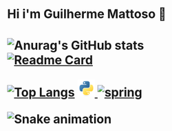 <h1>Hi i'm Guilherme Mattoso 👋<h1> 
  
![Anurag's GitHub stats](https://github-readme-stats.vercel.app/api?username=mattosoguilherme&show_icons=true&theme=dracula)    [![Readme Card](https://github-readme-stats.vercel.app/api/pin/?username=mattosoguilherme&repo=Projetos&theme=dracula)](https://github.com/mattosoguilherme/Projetos)

[![Top Langs](https://github-readme-stats.vercel.app/api/top-langs/?username=mattosoguilherme&layout=compact&theme=dracula)](https://github.com/mattosoguilherme?tab=repositories) <a href="https://www.python.org" target="_blank"> <img src="https://raw.githubusercontent.com/devicons/devicon/master/icons/python/python-original.svg" alt="python" width="40" height="40"/> </a> <a href="https://jupyter.org/index.html" target="_blank"> <img src="https://www.vectorlogo.zone/logos/jupyter/jupyter-icon.svg" alt="spring" width="40" height="40"/> </a>

![Snake animation](https://github.com/codethi/codethi/blob/output/github-contribution-grid-snake.svg)


